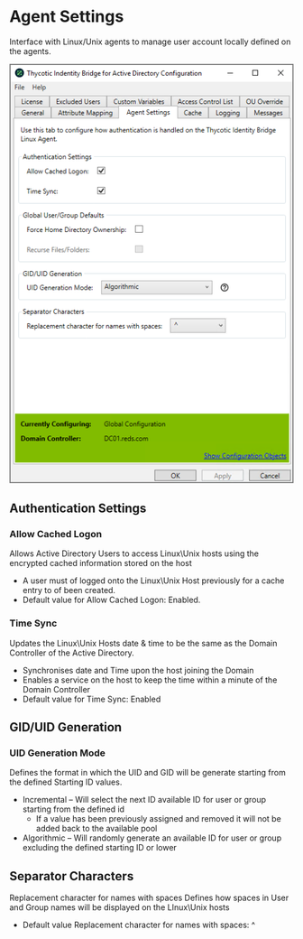 [title]: # (Agent Settings)
[tags]: # (panel)
[priority]: # (6)
# Agent Settings

Interface with Linux/Unix agents to manage user account locally defined on the agents.

![agent settings](../images/agent-settings.png "Agent Settings tab of the Bridge Configuration tool")

## Authentication Settings

### Allow Cached Logon

Allows Active Directory Users to access Linux\Unix hosts using the encrypted cached information stored on the host

* A user must of logged onto the Linux\Unix Host previously for a cache entry to of been created.
* Default value for Allow Cached Logon: Enabled.

### Time Sync

Updates the Linux\Unix Hosts date & time to be the same as the Domain Controller of the Active Directory.

* Synchronises date and Time upon the host joining the Domain
* Enables a service on the host to keep the time within a minute of the Domain Controller
* Default value for Time Sync: Enabled

## GID/UID Generation

### UID Generation Mode

Defines the format in which the UID and GID will be generate starting from the defined Starting ID values.

* Incremental – Will select the next ID available ID for user or group starting from the defined id
  * If a value has been previously assigned and removed it will not be added back to the available pool
* Algorithmic – Will randomly generate an available ID for user or group excluding the defined starting ID or lower

## Separator Characters

Replacement character for names with spaces
Defines how spaces in User and Group names will be displayed on the LInux\Unix hosts

* Default value Replacement character for names with spaces: ^